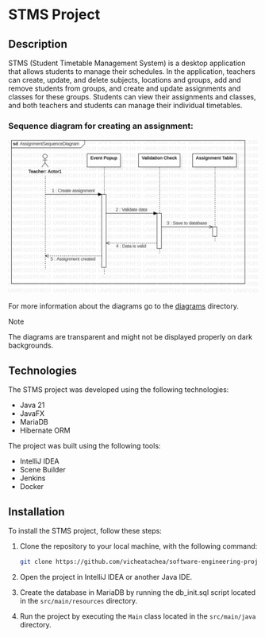 # STMS Project

## Description

STMS (Student Timetable Management System) is a desktop application that allows students to manage
their schedules. In the application, teachers can create, update, and delete subjects, locations and
groups, add and remove students from groups, and create and update assignments and classes for these
groups. Students can view their assignments and classes, and both teachers and students can manage
their individual timetables.

### Sequence diagram for creating an assignment:
![Create assignment sequence diagram](/docs/diagrams/images/Sequence_diagram_screenshot.png)

For more information about the diagrams go to the [diagrams](/docs/diagrams) directory.

> [!NOTE]
> The diagrams are transparent and might not be displayed properly on dark backgrounds.

## Technologies

The STMS project was developed using the following technologies:

- Java 21
- JavaFX
- MariaDB
- Hibernate ORM

The project was built using the following tools:

- IntelliJ IDEA
- Scene Builder
- Jenkins
- Docker

## Installation

To install the STMS project, follow these steps:

1. Clone the repository to your local machine, with the following command:

    ```bash
    git clone https://github.com/vicheatachea/software-engineering-project.git
    ```

2. Open the project in IntelliJ IDEA or another Java IDE.

3. Create the database in MariaDB by running the db_init.sql script located in the `src/main/resources` directory.

4. Run the project by executing the `Main` class located in the `src/main/java` directory.